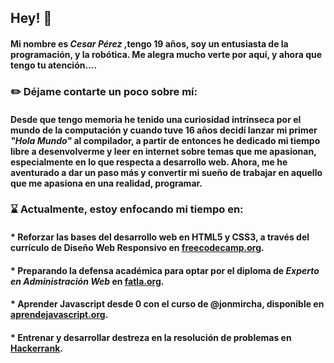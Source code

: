 ## Hey! 👋
#### Mi nombre es *Cesar Pérez*  ,tengo 19 años, soy un entusiasta de la programación, y la robótica. Me alegra mucho verte por aquí, y ahora que tengo tu atención....

###  :pencil2: Déjame contarte un poco sobre mí:

#### Desde que tengo memoria he tenido una curiosidad intrínseca por el mundo de la computación y cuando tuve 16 años decidí lanzar mi primer *"Hola Mundo"*  al compilador, a partir de entonces he dedicado mi tiempo libre a desenvolverme y leer en internet sobre temas que me apasionan, especialmente en lo que respecta a desarrollo web. Ahora, me he aventurado a dar un paso más y convertir mi sueño de trabajar en aquello que me apasiona en una realidad, programar.

### :hourglass: Actualmente, estoy enfocando mi tiempo en:
 
#### * Reforzar las bases del desarrollo web en HTML5 y CSS3, a través del currículo de Diseño Web Responsivo en [freecodecamp.org](http://freecodecamp.org).
#### * Preparando la defensa académica para optar por el diploma de *Experto en Administración Web* en [fatla.org](http://fatla.org).
#### * Aprender Javascript desde 0 con el curso de @jonmircha, disponible en [aprendejavascript.org](https://aprendejavascript.org/).
#### * Entrenar y desarrollar destreza en la resolución de problemas en [Hackerrank](https://www.hackerrank.com/cesaraugp).

<!--
**Cesaraugp/cesaraugp** is a ✨ _special_ ✨ repository because its `README.md` (this file) appears on your GitHub profile.
#### * Proyectos personales.
#### * Snippets de Javascript que encuentre Retadores/Interesantes.
#### * Enunciado y resolución de ejercicios de C++. 
 
Here are some ideas to get you started:

- 🔭 I’m currently working on ...
- 🌱 I’m currently learning ...
- 👯 I’m looking to collaborate on ...
- 🤔 I’m looking for help with ...
- 💬 Ask me about ...
- 📫 How to reach me: ...
- 😄 Pronouns: ...
- ⚡ Fun fact: ...
-->
